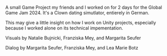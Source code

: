 A small Game Project my friends and I worked on for 2 days for the Global Game Jam 2024. It's a Clown dating simutlator, entierely in German. 

This may give a little insight on how I work on Unity projects, especially because I worked alone on its technical impementation.



Visuals by Natalie Bujnicki, Franziska Mey, and Margarita Seufer

Dialog by Margarita Seufer, Franziska Mey,  and Lea Marie Botz

